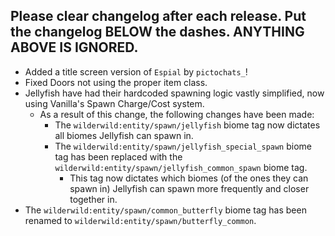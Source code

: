 Please clear changelog after each release.
Put the changelog BELOW the dashes. ANYTHING ABOVE IS IGNORED.
-----------------
- Added a title screen version of `Espial` by `pictochats_`!
- Fixed Doors not using the proper item class.
- Jellyfish have had their hardcoded spawning logic vastly simplified, now using Vanilla's Spawn Charge/Cost system.
  - As a result of this change, the following changes have been made:
    - The `wilderwild:entity/spawn/jellyfish` biome tag now dictates all biomes Jellyfish can spawn in.
    - The `wilderwild:entity/spawn/jellyfish_special_spawn` biome tag has been replaced with the `wilderwild:entity/spawn/jellyfish_common_spawn` biome tag.
      - This tag now dictates which biomes (of the ones they can spawn in) Jellyfish can spawn more frequently and closer together in.
- The `wilderwild:entity/spawn/common_butterfly` biome tag has been renamed to `wilderwild:entity/spawn/butterfly_common`.
